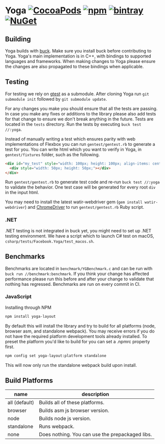 # Yoga [![CocoaPods](https://img.shields.io/cocoapods/v/YogaKit.svg)](http://cocoapods.org/pods/YogaKit) [![npm](https://img.shields.io/npm/v/yoga-layout.svg)](https://www.npmjs.com/package/yoga-layout) [![bintray](https://img.shields.io/bintray/v/facebook/maven/com.facebook.yoga:yoga.svg)](https://bintray.com/facebook/maven/com.facebook.yoga%3Ayoga/_latestVersion) [![NuGet](https://img.shields.io/nuget/v/Facebook.Yoga.svg)](https://www.nuget.org/packages/Facebook.Yoga)

## Building
Yoga builds with [buck](https://buckbuild.com). Make sure you install buck before contributing to Yoga. Yoga's main implementation is in C++, with bindings to supported languages and frameworks. When making changes to Yoga please ensure the changes are also propagated to these bindings when applicable.

## Testing
For testing we rely on [gtest](https://github.com/google/googletest) as a submodule. After cloning Yoga run `git submodule init` followed by `git submodule update`.

For any changes you make you should ensure that all the tests are passing. In case you make any fixes or additions to the library please also add tests for that change to ensure we don't break anything in the future. Tests are located in the `tests` directory. Run the tests by executing `buck test //:yoga`.

Instead of manually writing a test which ensures parity with web implementations of Flexbox you can run `gentest/gentest.rb` to generate a test for you. You can write html which you want to verify in Yoga, in `gentest/fixtures` folder, such as the following.

```html
<div id="my_test" style="width: 100px; height: 100px; align-items: center;">
  <div style="width: 50px; height: 50px;"></div>
</div>
```

Run `gentest/gentest.rb` to generate test code and re-run `buck test //:yoga` to validate the behavior. One test case will be generated for every root `div` in the input html.

You may need to install the latest watir-webdriver gem (`gem install watir-webdriver`) and [ChromeDriver](https://sites.google.com/a/chromium.org/chromedriver/) to run `gentest/gentest.rb` Ruby script.

### .NET
.NET testing is not integrated in buck yet, you might need to set up .NET testing environment. We have a script which to launch C# test on macOS, `csharp/tests/Facebook.Yoga/test_macos.sh`.

## Benchmarks
Benchmarks are located in `benchmark/YGBenchmark.c` and can be run with `buck run //benchmark:benchmark`. If you think your change has affected performance please run this before and after your change to validate that nothing has regressed. Benchmarks are run on every commit in CI.

### JavaScript
Installing through NPM
```sh
npm install yoga-layout
```
By default this will install the library and try to build for all platforms (node, browser asm, and standalone webpack). You may receive errors if you do not have the required platform development tools already installed. To preset the platform you'd like to build for you can set a .npmrc property first.
```sh
npm config set yoga-layout:platform standalone
```
This will now only run the standalone webpack build upon install.

## Build Platforms

| name           | description                                     |
|----------------|-------------------------------------------------|
| all (default)  | Builds all of these platforms.                  |
| browser        | Builds asm js browser version.                  |
| node           | Builds node js version.                         |
| standalone     | Runs webpack.                                   |
| none           | Does nothing. You can use the prepackaged libs. |
